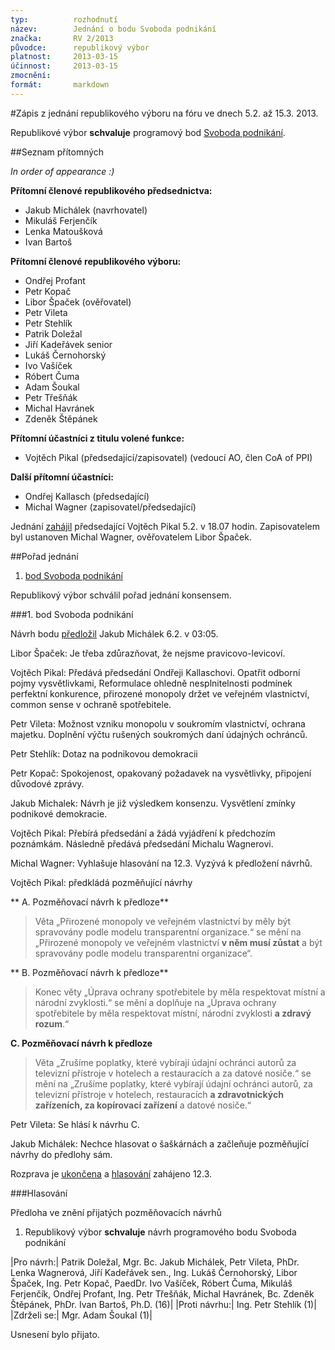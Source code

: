 ```yaml
---
typ:          rozhodnutí
název:        Jednání o bodu Svoboda podnikání
značka:       RV 2/2013
původce:      republikový výbor
platnost:     2013-03-15
účinnost:     2013-03-15
zmocnění:     
formát:       markdown
---
```


#Zápis z jednání republikového výboru na fóru ve dnech 5.2. až 15.3. 2013.

Republikové výbor **schvaluje** programový bod [Svoboda podnikání](https://www.pirati.cz/doku.php?id=program:svoboda_podnikani&rev=1363433855).

##Seznam přítomných

*In order of appearance :)*

**Přítomní členové republikového předsednictva:**

* Jakub Michálek (navrhovatel)
* Mikuláš Ferjenčík
* Lenka Matoušková
* Ivan Bartoš

**Přítomní členové republikového výboru:**

* Ondřej Profant
* Petr Kopač
* Libor Špaček (ověřovatel)
* Petr Vileta
* Petr Stehlík
* Patrik Doležal
* Jiří Kadeřávek senior
* Lukáš Černohorský
* Ivo Vašíček
* Róbert Čuma
* Adam Šoukal
* Petr Třešňák
* Michal Havránek
* Zdeněk Štěpánek

**Přítomní účastníci z titulu volené funkce:**

* Vojtěch Pikal (předsedající/zapisovatel) (vedoucí AO, člen CoA of PPI)

**Další přítomní účastníci:**

* Ondřej Kallasch (předsedající)
* Michal Wagner (zapisovatel/předsedající)

Jednání [zahájil](https://forum.pirati.cz/republikovy-vybor-f248/2-2013-programovy-bod-svoboda-podnikani-t15671.html#p195840) předsedající Vojtěch Pikal 5.2. v 18.07 hodin. Zapisovatelem byl ustanoven Michal Wagner, ověřovatelem Libor Špaček.

##Pořad jednání

1. [bod Svoboda podnikání](http://www.pirati.cz/rv/2_2013#bod_svoboda_podnikani)

Republikový výbor schválil pořad jednání konsensem.

###1. bod Svoboda podnikání

Návrh bodu [předložil](https://forum.pirati.cz/republikovy-vybor-f248/2-2013-programovy-bod-svoboda-podnikani-t15671.html#p195927) Jakub Michálek 6.2. v 03:05.

Libor Špaček: Je třeba zdůrazňovat, že nejsme pravicovo-levicoví.

Vojtěch Pikal: Předává předsedání Ondřeji Kallaschovi. Opatřit odborní pojmy vysvětlivkami, Reformulace ohledně nesplnitelnosti podmínek perfektní konkurence, přirozené monopoly držet ve veřejném vlastnictví, common sense v ochraně spotřebitele.

Petr Vileta: Možnost vzniku monopolu v soukromím vlastnictví, ochrana majetku. Doplnění výčtu rušených soukromých daní údajných ochránců.

Petr Stehlík: Dotaz na podnikovou demokracii

Petr Kopač: Spokojenost, opakovaný požadavek na vysvětlivky, připojení důvodové zprávy.

Jakub Michalek: Návrh je již výsledkem konsenzu. Vysvětlení zmínky podnikové demokracie.

Vojtěch Pikal: Přebírá předsedání a žádá vyjádření k předchozím poznámkám. Následně předává předsedání Michalu Wagnerovi.

Michal Wagner: Vyhlašuje hlasování na 12.3. Vyzývá k předložení návrhů.

Vojtěch Pikal: předkládá pozměňující návrhy

** A. Pozměňovací návrh k předloze**

> Věta „Přirozené monopoly ve veřejném vlastnictví by měly být spravovány podle modelu transparentní organizace.“ se mění na „Přirozené monopoly ve veřejném vlastnictví **v něm musí zůstat** a být spravovány podle modelu transparentní organizace“.

** B. Pozměňovací návrh k předloze** 

> Konec věty „Úprava ochrany spotřebitele by měla respektovat místní a národní zvyklosti.“ se mění a doplňuje na „Úprava ochrany spotřebitele by měla respektovat místní, národní zvyklosti **a zdravý rozum**.“

**C. Pozměňovací návrh k předloze**

> Věta „Zrušíme poplatky, které vybírají údajní ochránci autorů za televizní přístroje v hotelech a restauracích a za datové nosiče.“ se mění na „Zrušíme poplatky, které vybírají údajní ochránci autorů, za televizní přístroje v hotelech, restauracích **a zdravotnických zařízeních, za kopírovací zařízení** a datové nosiče.“

Petr Vileta: Se hlásí k návrhu C.

Jakub Michálek: Nechce hlasovat o šaškárnách a začleňuje pozměňující návrhy do předlohy sám.

Rozprava je [ukončena](https://forum.pirati.cz/republikovy-vybor-f248/2-2013-programovy-bod-svoboda-podnikani-t15671-20.html#p200813) a [hlasování](https://forum.pirati.cz/hlasovani-republikoveho-vyboru-f578/rv-2-2013-hlasovani-o-programovem-bodu-svoboda-podnikani-t15995.html) zahájeno 12.3.

###Hlasování

Předloha ve znění přijatých pozměňovacích návrhů

1. Republikový výbor **schvaluje** návrh programového bodu Svoboda podnikání

|Pro návrh:| Patrik Doležal, Mgr. Bc. Jakub Michálek, Petr Vileta, PhDr. Lenka Wagnerová, Jiří Kadeřávek sen., Ing. Lukáš Černohorský, Libor Špaček, Ing. Petr Kopač, PaedDr. Ivo Vašíček, Róbert Čuma, Mikuláš Ferjenčík, Ondřej Profant, Ing. Petr Třešňák, Michal Havránek, Bc. Zdeněk Štěpánek, PhDr. Ivan Bartoš, Ph.D. (16)|
|Proti návrhu:| Ing. Petr Stehlík (1)|
|Zdrželi se:| Mgr. Adam Šoukal (1)|

Usnesení bylo přijato.
